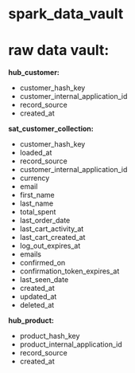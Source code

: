 # spark_data_vault



# raw data vault:


**hub_customer:**
* customer_hash_key
* customer_internal_application_id
* record_source
* created_at

**sat_customer_collection:**
* customer_hash_key
* loaded_at
* record_source
* customer_internal_application_id
* currency
* email
* first_name
* last_name
* total_spent
* last_order_date
* last_cart_activity_at
* last_cart_created_at
* log_out_expires_at
* emails
* confirmed_on
* confirmation_token_expires_at
* last_seen_date
* created_at
* updated_at
* deleted_at

**hub_product:**
* product_hash_key
* product_internal_application_id
* record_source
* created_at

